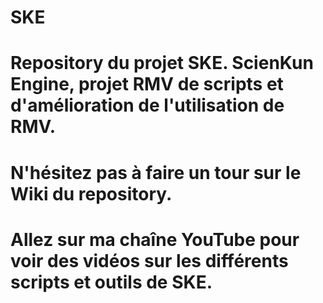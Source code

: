 # SKE
# Repository du projet SKE. ScienKun Engine, projet RMV de scripts et d'amélioration de l'utilisation de RMV.
# N'hésitez pas à faire un tour sur le Wiki du repository.
# Allez sur ma chaîne YouTube pour voir des vidéos sur les différents scripts et outils de SKE.
